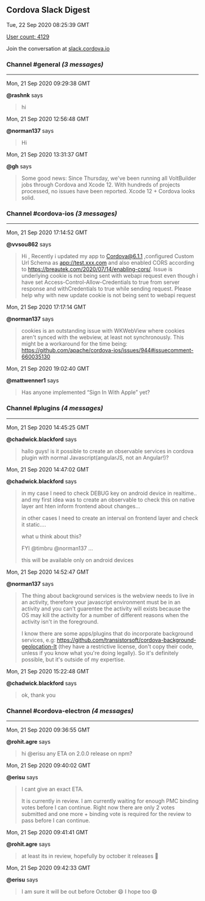 ## Cordova Slack Digest
Tue, 22 Sep 2020 08:25:39 GMT

[User count: 4129](https://cordova.slack.com/)


Join the conversation at [slack.cordova.io](http://slack.cordova.io/)

### __Channel #general__ _(3 messages)_
---

Mon, 21 Sep 2020 09:29:38 GMT

__@rashnk__ says 
> hi
> 

Mon, 21 Sep 2020 12:56:48 GMT

__@norman137__ says 
> Hi
> 

Mon, 21 Sep 2020 13:31:37 GMT

__@gh__ says 
> Some good news: Since Thursday, we've been running all VoltBuilder jobs through Cordova and Xcode 12. With hundreds of projects processed, no issues have been reported. Xcode 12 + Cordova looks solid.
> 

### __Channel #cordova-ios__ _(3 messages)_
---

Mon, 21 Sep 2020 17:14:52 GMT

__@vvsou862__ says 
> Hi , Recently i updated my app to Cordova@6.1.1 ,configured  Custom Url Schema as <app://test.xxx.com>  and also enabled CORS according to <https://breautek.com/2020/07/14/enabling-cors/>.
> Issue is underlying cookie is not being sent with webapi request even though i have set Access-Control-Allow-Credentials to true from server response and withCredentials to true while sending request. Please help why with new update cookie is not being sent to webapi request
> 

Mon, 21 Sep 2020 17:17:14 GMT

__@norman137__ says 
> cookies is an outstanding issue with WKWebView where cookies aren't synced with the webview, at least not synchronously. This might be a workaround for the time being: <https://github.com/apache/cordova-ios/issues/944#issuecomment-660035130>
> 

Mon, 21 Sep 2020 19:02:40 GMT

__@mattwenner1__ says 
> Has anyone implemented “Sign In With Apple” yet?
> 

### __Channel #plugins__ _(4 messages)_
---

Mon, 21 Sep 2020 14:45:25 GMT

__@chadwick.blackford__ says 
> hallo guys! is it possible to create an observable services in cordova plugin with normal Javascript(angularJS, not an Angular!)?
> 

Mon, 21 Sep 2020 14:47:02 GMT

__@chadwick.blackford__ says 
> in my case I need to check DEBUG key on android device in realtime.. and my first idea was to create an observable to check this on native layer ant hten inform frontend about changes…
> 
> in other cases I need to create an interval on frontend layer and check it static….
> 
> what u think about this?
> 
> FYI @timbru @norman137 …
> 
> this will be available only on android devices
> 

Mon, 21 Sep 2020 14:52:47 GMT

__@norman137__ says 
> The thing about background services is the webview needs to live in an activity, therefore your javascript environment must be in an activity and you can't guarentee the activity will exists because the OS may kill the activity for a number of different reasons when the activity isn't in the foreground.
> 
> I know there are some apps/plugins that do incorporate background services, e.g: <https://github.com/transistorsoft/cordova-background-geolocation-lt> (they have a restrictive license, don't copy their code, unless if you know what you're doing legally). So it's definitely possible, but it's outside of my expertise.
> 

Mon, 21 Sep 2020 15:22:48 GMT

__@chadwick.blackford__ says 
> ok, thank you
> 

### __Channel #cordova-electron__ _(4 messages)_
---

Mon, 21 Sep 2020 09:36:55 GMT

__@rohit.agre__ says 
> hi @erisu any ETA on 2.0.0 release on npm?
> 

Mon, 21 Sep 2020 09:40:02 GMT

__@erisu__ says 
> I cant give an exact ETA.
> 
> It is currently in review. I am currently waiting for enough PMC binding votes before I can continue. Right now there are only 2 votes submitted and one more + binding vote is required for the review to pass before I can continue.
> 

Mon, 21 Sep 2020 09:41:41 GMT

__@rohit.agre__ says 
> at least its in review, hopefully by october it releases 🤞
> 

Mon, 21 Sep 2020 09:42:33 GMT

__@erisu__ says 
> I am sure it will be out before October 😄 I hope too 😄
> 
